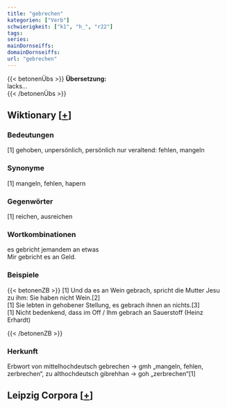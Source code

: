 ```yaml
---
title: "gebrechen"
kategorien: ["Verb"]
schwierigkeit: ["k1", "h_", "r22"]
tags:
series:
mainDornseiffs:
domainDornseiffs:
url: "gebrechen"
---
```


{{< betonenÜbs >}}
**Übersetzung:**  
lacks...  
{{< /betonenÜbs >}}

## Wiktionary [[+](https://de.wiktionary.org/wiki/gebrechen)]

### Bedeutungen
[1] gehoben, unpersönlich, persönlich nur veraltend: fehlen, mangeln  

### Synonyme
[1] mangeln, fehlen, hapern  

### Gegenwörter
[1] reichen, ausreichen  

### Wortkombinationen
es gebricht jemandem an etwas  
Mir gebricht es an Geld.  

### Beispiele
{{< betonenZB >}}
[1] Und da es an Wein gebrach, spricht die Mutter Jesu zu ihm: Sie haben nicht Wein.[2]  
[1] Sie lebten in gehobener Stellung, es gebrach ihnen an nichts.[3]  
[1] Nicht bedenkend, dass im Off / Ihm gebrach an Sauerstoff (Heinz Erhardt)  

{{< /betonenZB >}}
### Herkunft
Erbwort von mittelhochdeutsch gebrechen → gmh „mangeln, fehlen, zerbrechen“, zu althochdeutsch gibrehhan → goh „zerbrechen“[1]  


## Leipzig Corpora [[+](https://corpora.uni-leipzig.de/en/res?word=gebrechen&corpusId=deu_newscrawl-public_2018)]

